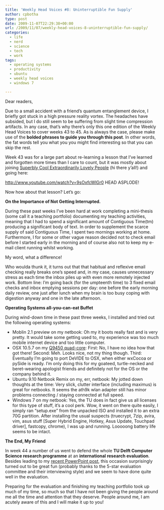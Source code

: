 ```yaml
---
title: 'Weekly Head Voices #8: Uninterruptible Fun Supply'
author: cpbotha
type: post
date: 2009-11-07T22:29:38+00:00
url: /2009/11/07/weekly-head-voices-8-uninterruptible-fun-supply/
categories:
  - life
  - nerd
  - science
  - tech
  - work
tags:
  - operating systems
  - productivity
  - ubuntu
  - weekly head voices
  - windows 7

---
```

Dear readers,

Due to a small accident with a friend’s quantum entanglement device, I briefly got stuck in a high pressure reality vortex. The headaches have subsided, but I do still seem to be suffering from slight time compression artifacts. In any case, that’s why there’s only this one edition of the Weekly Head Voices to cover weeks 43 to 45. As is always the case, please make use of the **bolded phrases to guide you through this post**. In other words, the fat words tell you what you you might find interesting so that you can skip the rest.

Week 43 was for a large part about re-learning a lesson that I’ve learned and forgotten more times than I care to count, but it was mostly about joining [Superbly Cool Extraordinarily Lovely People][1] (hi there y’all!) and going here:

<span style="background-color: #ffffff;">http://www.youtube.com/watch?v=9sOxfcWlGr0 HEAD ASPLODE!</span>

Now how about that lesson? Let’s go:

**On the Importance of Not Getting Interrupted.**

During these past weeks I’ve been hard at work completing a mini-thesis (some call it a teaching portfolio) documenting my teaching activities, meaning that I had to spend a significant amount of Contiguous Time(tm) producing a significant body of text. In order to supplement the scarce supply of said Contiguous Time, I spent two mornings working at home. Furthermore, I for some or other vague reason decided not to check email before I started early in the morning and of course also not to keep my e-mail client running whilst working.

My word, what a difference!

Who woulda thunk it, it turns out that that habitual and reflexive email checking really breaks one’s speed and, in my case, causes unnecessary stress as each time the inbox piles up with even more remotely injected work. Bottom line: I’m going back (for the umpteenth time) to 3 fixed email checks and inbox emptying sessions per day: one before the early morning daily review, one just after lunch when my brain is too busy coping with digestion anyway and one in the late afternoon.

**Operating Systems all-you-can-eat Buffet**

During wind-down time in these past three weeks, I installed and tried out the following operating systems:

  * <span style="background-color: #ffffff;">Moblin 2.1 preview on my netbook: Oh my it boots really fast and is very pretty. It would take some getting used to, my experience was too much mobile internet device and too little computer.</span>
  * <span style="background-color: #ffffff;">OSX 10.5.7 on my <a href="http://cpbotha.net/2008/07/15/pleasure-apparatus-2008/" title="my q9450 blog post">Q9450 quad-core</a>: First: No, I have no idea how that got there! Second: Meh. Looks nice, not my thing though. Third: Eventually I’m going to port DeVIDE to OSX, when either wxCocoa or pySide is ready. I’m only doing this for my goateed, turtle-necked and beret-wearing apologist friends and definitely not for the OS or the company behind it.</span>
  * <span style="background-color: #ffffff;">Ubuntu 9.10 Netbook Remix on my, err, netbook: My jotted down thoughts at the time: Very slick, clutter interface (including maximus) is great for netbooks. It seems the ath9k wlan adapter still has minor problems connecting / staying connected at full speed.</span>
  * <span style="background-color: #ffffff;">Windows 7 on my netbook: Yes, the TU does in fact give us all licenses for this type of stuff, it’s a cool perk. Wow, it went on there quite easily, I simply ran “setup.exe” from the unpacked ISO and installed it to an extra 70G partition. After installing the usual suspects (truecrypt, 7zip, avira, vim, asus stuff [Super Hybrid Engine, Hotkey, Asus Update, Touchpad driver], fastcopy, chrome), I was up and running. Looooong battery life seems to be intact.</span>

**The End, My Friend**

<span style="background-color: #ffffff;">In week 44 a number of us went to defend the whole <strong>TU Delft Computer Science research programme</strong> at an <strong>international research evaluation</strong>. Besides leading to my <a href="http://cpbotha.net/2009/10/31/two-powerpoint-2007-tricks-that-could-save-your-life/" title="powerpoint 2007 two tricks post">recent PowerPoint post</a>, this occasion surprisingly turned out to be great fun (probably thanks to the 5-star evaluation committee and their interviewing style) and we seem to have done quite well in the evaluation.</span>

Preparing for the evaluation and finishing my teaching portfolio took up much of my time, so much so that I have not been giving the people around me all the time and attention that they deserve. People around me, I am acutely aware of this and I will make it up to you!

 [1]: http://cpbotha.net/2009/08/29/starting-today-head-voices-every-week/ "The same people are mentioned in a previous post..."
